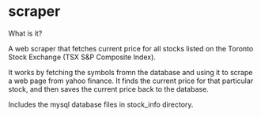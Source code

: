 # scraper


What is it?

  A web scraper that fetches current price for all stocks listed on the Toronto Stock Exchange (TSX S&P Composite Index).
  
  It works by fetching the symbols fromn the database and using it to scrape a web page from yahoo finance. It finds the current price for that particular stock, and then saves the current price back to the database.

  Includes the mysql database files in stock_info directory.
